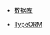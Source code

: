 - [数据库](https://docs.nestjs.cn/9/techniques?id=%e6%95%b0%e6%8d%ae%e5%ba%93)

* [TypeORM](https://docs.nestjs.cn/9/recipes?id=typeorm)
